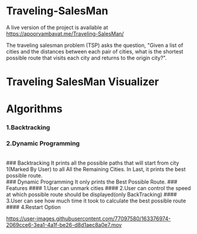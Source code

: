 # Traveling-SalesMan

A live version of the project is available at https://apoorvambavat.me/Traveling-SalesMan/

The traveling salesman problem (TSP) asks the question, "Given a list of cities and the distances between each pair of cities, what is the shortest possible route that visits each city and returns to the origin city?".
# Traveling SalesMan Visualizer 

# Algorithms
### 1.Backtracking
### 2.Dynamic Programming
<br>
### Backtracking
It prints all the possible paths that will start from city 1(Marked By User) to all All the Remaining Cities.
In Last, it prints the best possible route.
<br>
### Dynamic Programming
It only prints the  Best Possible Route.
### Features
#### 1.User can unmark cities
#### 2.User can control the speed at which possible route should be displayed(only BackTracking)
#### 3.User can see how much time it took to calculate the best possible route
#### 4.Restart Option 
<br>

https://user-images.githubusercontent.com/77097580/163376974-2069cce6-3ea1-4a1f-be26-d8d1aec8a0e7.mov

